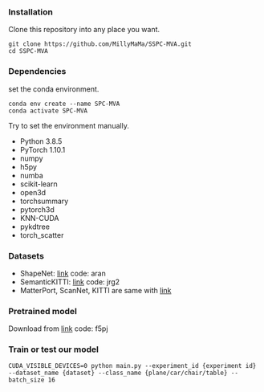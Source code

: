 ### Installation
Clone this repository into any place you want.
```
git clone https://github.com/MillyMaMa/SSPC-MVA.git
cd SSPC-MVA
```
### Dependencies
set the conda environment.
```
conda env create --name SPC-MVA
conda activate SPC-MVA
```
Try to set the environment manually.
* Python 3.8.5
* PyTorch 1.10.1
* numpy
* h5py
* numba
* scikit-learn
* open3d
* torchsummary
* pytorch3d
* KNN-CUDA
* pykdtree
* torch_scatter
### Datasets
* ShapeNet: [link](https://pan.baidu.com/s/1y7oUJFduYnLYOmpczhjIBg)  code: aran 
* SemanticKITTI: [link](https://pan.baidu.com/s/15ktXNi13HmT4dKVYpqDulQ)  code: jrg2 
* MatterPort, ScanNet, KITTI are same with [link](https://github.com/xuelin-chen/pcl2pcl-gan-pub)

### Pretrained model
Download from [link](https://pan.baidu.com/s/15GUblt7htrs4b_sb3TTPTA)  code: f5pj 

### Train or test our model
```
CUDA_VISIBLE_DEVICES=0 python main.py --experiment_id {experiment id} --dataset_name {dataset} --class_name {plane/car/chair/table} --batch_size 16
```
